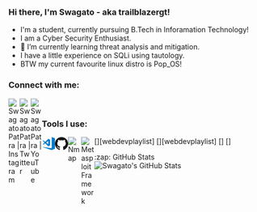 ### Hi there, I'm Swagato - aka trailblazergt!

- I'm a student, currently pursuing B.Tech in Inforamation Technology! 
- I am a Cyber Security Enthusiast.
- 🌱 I’m currently learning threat analysis and mitigation.
- I have a little experience on SQLi using tautology.
- BTW my current favourite linux distro is Pop_OS! 
### Connect with me:
[<img align="left" alt="Swagato Patra | Instagram" width="22px" src="https://cdn.jsdelivr.net/npm/simple-icons@v3/icons/instagram.svg" />][instagram]
[<img align="left" alt="Swagato Patra | Twitter" width="22px" src="https://cdn.jsdelivr.net/npm/simple-icons@v3/icons/twitter.svg" />][twitter]
[<img align="left" alt="Swagato Patra | YouTube" width="22px" src="https://cdn.jsdelivr.net/npm/simple-icons@v3/icons/youtube.svg" />][youtube]
</br>

### Tools I use:
 [<img align="left" alt="Visual Studio Code" width="26px" src="https://raw.githubusercontent.com/github/explore/80688e429a7d4ef2fca1e82350fe8e3517d3494d/topics/visual-studio-code/visual-studio-code.png" />][webdevplaylist]
 [<img align="left" alt="GitHub" width="26px" src="https://raw.githubusercontent.com/github/explore/78df643247d429f6cc873026c0622819ad797942/topics/github/github.png" />][webdevplaylist]
 [<img align="left" alt="Nmap" width="26px" src="https://www.google.com/url?sa=i&url=https%3A%2F%2Fwww.liquidweb.com%2Fkb%2Fusing-nmap-pro-tips-and-tricks%2F&psig=AOvVaw0-OBVUo9G8ebAZDaTsygAy&ust=1607405778017000&source=images&cd=vfe&ved=0CAIQjRxqFwoTCIieuaeTu-0CFQAAAAAdAAAAABAD" />]
 [<img align="left" alt="Metasploit Framework" width="26px" src="https://www.google.com/url?sa=i&url=https%3A%2F%2Ftwitter.com%2Fmetasploit&psig=AOvVaw30zXqlnUZmRDqmPrJ-Q9fN&ust=1607405843496000&source=images&cd=vfe&ved=0CAIQjRxqFwoTCJCZwcWTu-0CFQAAAAAdAAAAABAD" />]




  <summary>:zap: GitHub Stats</summary>

  <img align="left" alt="Swagato's GitHub Stats" src="https://github-readme-stats.codestackr.vercel.app/api?username=trailblazergt&show_icons=true&hide_border=true" />


[instagram]: https://instagram.com/__trailblazer___
[youtube]: https://www.youtube.com/channel/UCxB_HzVX769cfG8WT0wYcGQ?view_as=subscriber
[twitter]: https://twitter.com/Trailblazer_GT

